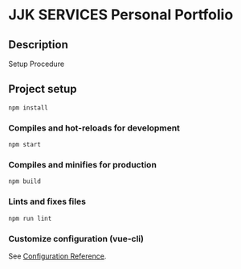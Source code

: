 # JJK SERVICES Personal Portfolio

## Description

Setup Procedure

## Project setup

```
npm install
```

### Compiles and hot-reloads for development

```
npm start
```

### Compiles and minifies for production

```
npm build
```

### Lints and fixes files

```
npm run lint
```

### Customize configuration (vue-cli)

See [Configuration Reference](https://cli.vuejs.org/config/).
